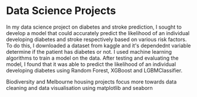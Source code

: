 # Data Science Projects

In my data science project on diabetes and stroke prediction, I sought to develop a model that could accurately predict the likelihood of an individual developing diabetes and stroke respectively based on various risk factors. To do this, I downloaded a dataset from kaggle and it's dependednt variable determine if the patient has diabetes or not. I used machine learning algorithms to train a model on the data. After testing and evaluating the model, I found that it was able to predict the likelihood of an individual developing diabetes using Random Forest, XGBoost and LGBMClassifier.	

Biodiversity and Melbourne housing projects focus more towards data cleaning and data visualisation using matplotlib and seaborn
